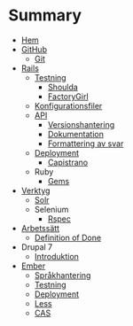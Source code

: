 # Summary

* [Hem](README.md)
* [GitHub](github.md)
   * [Git](git.md)
* [Rails](rails.md)
   * [Testning](rails/testning.md)
       * [Shoulda](rails/testning/shoulda.md)
       * [FactoryGirl](rails/testning/factorygirl.md)
   * [Konfigurationsfiler](rails/konfigurationsfiler.md)
   * [API](rails/api.md)
       * [Versionshantering](rails/api/versionshantering.md)
       * [Dokumentation](rails/api/dokumentation.md)
       * [Formattering av svar](rails/api/formattering_av_svar.md)
   * [Deployment](rails/deployment.md)
       * [Capistrano](verktyg/capistrano.md)
   * Ruby
       * [Gems](ruby/gems.md)
* [Verktyg](verktyg.md)
   * [Solr](verktyg/solr.md)
   * Selenium
       * [Rspec](verktyg/selenium/rspec.md)
* [Arbetssätt](arbetssatt.md)
   * [Definition of Done](arbetssatt/definition_of_done.md)
* Drupal 7
   * [Introduktion](drupal_7.md)
* [Ember](ember.md)
   * [Språkhantering](ember/sprakhantering.md)
   * [Testning](ember/testning.md)
   * [Deployment](ember/deployment.md)
   * [Less](ember/less.md)
   * [CAS](ember/cas.md)

